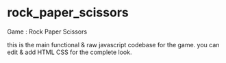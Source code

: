 # rock_paper_scissors
Game : Rock Paper Scissors


this is the main functional & raw javascript codebase for the game.
you can edit & add HTML CSS for the complete look.
